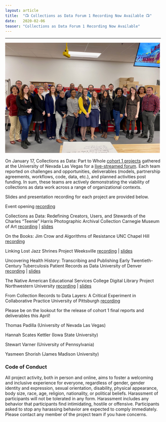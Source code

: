```yaml
---
layout: article
title:  "📺 Collections as Data Forum 1 Recording Now Available 📺"
date:   2020-02-06 
teaser: "Collections as Data Forum 1 Recording Now Available"
---
```

---

![viva los collections as data!](https://github.com/collectionsasdata/part2whole/blob/master/cad_forum1.png "viva las collections as data!")

On January 17, Collections as Data: Part to Whole [cohort 1 projects](https://collectionsasdata.github.io/part2whole/cohort1/) gathered at the University of Nevada Las Vegas for a [live-streamed forum](https://youtu.be/abpmH01IBH0?t=1021). Each team reported on challenges and opportunities, deliverables (models, partnership agreements, workflows, code, data, etc.), and planned activities post funding. In sum, these teams are actively demonstrating the viability of collections as data work across a range of organizational contexts. 

Slides and presentation recording for each project are provided below.
 
Event opening 
[recording](https://youtu.be/abpmH01IBH0?t=1021)
 
Collections as Data: Redefining Creators, Users, and Stewards of the Charles “Teenie” Harris Photographic Archival Collection 
Carnegie Museum of Art
[recording](https://youtu.be/abpmH01IBH0?t=1491) | [slides](https://github.com/collectionsasdata/part2whole/blob/master/cmoa_summativeforum.pdf) 
 
On the Books: Jim Crow and Algorithms of Resistance
UNC Chapel Hill
[recording](https://youtu.be/abpmH01IBH0?t=3302)
 
Linking Lost Jazz Shrines Project 
Weeksville
[recording](https://youtu.be/abpmH01IBH0?t=5299) | [slides](http://collectionsasdata.github.io/part2whole/summativeforum_linkinglostjazz.pdf)
 
Uncovering Health History: Transcribing and Publishing Early Twentieth-Century Tuberculosis
Patient Records as Data 
University of Denver
[recording](https://youtu.be/abpmH01IBH0?t=8062) | [slides](https://docs.google.com/presentation/d/1wp-_-idXsplHHfx80uv54FPdMm4Jo0Q1PFkOCtqZSHk/edit?usp=sharing)
 
The Native American Educational Services College Digital Library Project 
Northwestern University
[recording](https://youtu.be/abpmH01IBH0?t=10237) | [slides](http://collectionsasdata.github.io/part2whole/naes_cad_forum.pdf)
 
From Collection Records to Data Layers: A Critical Experiment in Collaborative Practice 
University of Pittsburgh
[recording](https://youtu.be/abpmH01IBH0?t=11885)
 
Please be on the lookout for the release of cohort 1 final reports and deliverables this April! 

Thomas Padilla (University of Nevada Las Vegas)

Hannah Scates Kettler (Iowa State University)

Stewart Varner (University of Pennsylvania)

Yasmeen Shorish (James Madison University)

### Code of Conduct

All project activity, both in person and online, aims to foster a welcoming and inclusive experience for everyone, regardless of gender, gender identity and expression, sexual orientation, disability, physical appearance, body size, race, age, religion, nationality, or political beliefs. Harassment of participants will not be tolerated in any form. Harassment includes any behavior that participants find intimidating, hostile or offensive. Participants asked to stop any harassing behavior are expected to comply immediately. Please contact any member of the project team if you have concerns.
